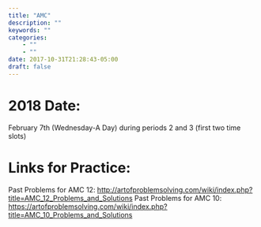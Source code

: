 ```yaml
---
title: "AMC"
description: ""
keywords: ""
categories: 
    - ""
    - ""
date: 2017-10-31T21:28:43-05:00
draft: false
---
```


 # 2018 Date: 
February 7th (Wednesday-A Day) during periods 2 and 3 (first two time slots)

# Links for Practice:
Past Problems for AMC 12: http://artofproblemsolving.com/wiki/index.php?title=AMC_12_Problems_and_Solutions
Past Problems for AMC 10: https://artofproblemsolving.com/wiki/index.php?title=AMC_10_Problems_and_Solutions